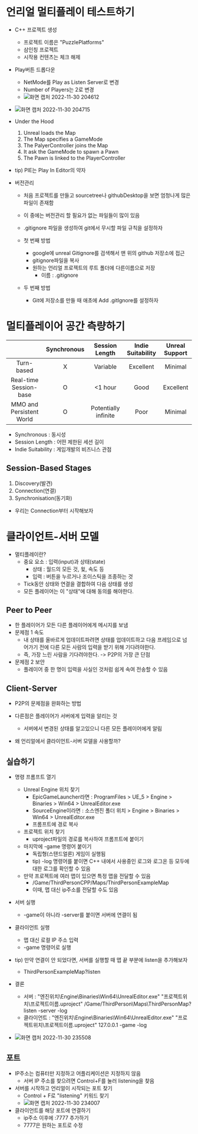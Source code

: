 # 언리얼 멀티플레이 테스트하기
- C++ 프로젝트 생성
    - 프로젝트 이름은 "PuzzlePlatforms"
    - 삼인칭 프로젝트
    - 시작용 컨텐츠는 체크 해제
- Play버튼 드롭다운
    - NetMode를 Play as Listen Server로 변경
    - Number of Players는 2로 변경
    - ![화면 캡처 2022-11-30 204612](https://user-images.githubusercontent.com/11372675/204832876-f3867ae5-b6c8-42d5-b790-d4ec4e8b0cd0.png)
- ![화면 캡처 2022-11-30 204715](https://user-images.githubusercontent.com/11372675/204832933-4e930ecc-ac0c-48f8-8858-8b07bd319ec5.png)
- Under the Hood
    1. Unreal loads the Map
    2. The Map specifies a GameMode
    3. The PalyerController joins the Map
    4. It ask the GameMode to spawn a Pawn
    5. The Pawn is linked to the PlayerController

- tip) PIE는 Play In Editor의 약자

- 버전관리
    - 처음 프로젝트를 만들고 sourcetree나 githubDesktop을 보면 엄청나게 많은 파일이 존재함
    - 이 중에는 버전관리 할 필요가 없는 파일들이 많이 있음
    - .gitignore 파일을 생성하여 git에서 무시할 파일 규칙을 설정하자
        
    - 첫 번째 방법
        - google에 unreal Gitignore를 검색해서 맨 위의 github 저장소에 접근
        - gitignore파일을 복사
        - 원하는 언리얼 프로젝트의 루트 폴더에 다른이름으로 저장
            - 이름 : .gitignore
    - 두 번째 방법
        - Git에 저장소를 만들 때 애초에 Add .gitIgnore를 설정하자

# 멀티플레이어 공간 측량하기
| | Synchronous | Session Length | Indie Suitability | Unreal Support
|:--:|:--:|:--:| :--:| :--: |
|Turn-based|X|Variable| Excellent | Minimal |
|Real-time Session-base |O| <1 hour |  Good | Excellent | 
|MMO and Persistent World |O| Potentially infinite | Poor| Minimal |
- Synchronous : 동시성
- Session Length : 어떤 제한된 세션 길이
- Indie Suitability : 게임개발의 비즈니스 관점

## Session-Based Stages
1. Discovery(발견)
2. Connection(연결)
3. Synchronisation(동기화)
- 우리는 Connection부터 시작해보자

# 클라이언트-서버 모델
- 멀티플레이란?
    - 중요 요소 : 입력(input)과 상태(state)
        - 상태 : 월드의 모든 것, 윛, 속도 등
        - 입력 : 버튼을 누르거나 조이스틱을 조종하는 것
    - Tick동안 상태와 연결을 결합하여 다음 상태를 생성
    - 모든 플레이어는 이 "상태"에 대해 동의를 해야한다.
## Peer to Peer
- 한 플레이어가 모든 다른 플레이어에게 메시지를 보냄
- 문제점 1 속도
    - 내 상태를 올바르게 업데이트파려면 상태를 업데이트하고 다음 프레임으로 넘어가기 전에 다른 모든 사람의 입력을 받기 위해 기다려야한다.
    - 즉, 가장 느린 사람을 기다려야한다. -> P2P의 가장 큰 단점
- 문제점 2 보안
    - 플레이어 중 한 명이 입력을 사실인 것처럼 쉽게 속여 전송할 수 있음

## Client-Server
- P2P의 문제점을 완화하는 방법
- 다른점은 플레이어가 서버에게 입력을 알리는 것
    - 서버에서 변경된 상태를 알고있으니 다른 모든 플레이어에게 알림

- 왜 언리얼에서 클라이언트-서버 모델을 사용할까?

## 실습하기
- 명령 프롬프트 열기
    - Unreal Engine 위치 찾기
        - EpicGameLauncher라면 : ProgramFiles > UE_5 > Engine > Binaries > Win64 > UnrealEditor.exe
        - SourceEngine이라면 : 소스엔진 폴더 위치 > Engine > Binaries > Win64 > UnrealEditor.exe
        - 프롬프트에 경로 복사
    - 프로젝트 위치 찾기
        - uproject파일의 경로를 복사하여 프롬프트에 붙이기
    - 마지막에 -game 명령어 붙이기
        - 독립형(스탠드얼론) 게임이 실행됨
        - tip) -log 명령어를 붙이면 C++ 내에서 사용중인 로그와 로그온 등 모두에 대한 로그를 확인할 수 있음
    - 만약 프로젝트에 여러 맵이 있으면 특정 맵을 전달할 수 있음
        - /Game/ThirdPersonCPP/Maps/ThirdPersonExampleMap
        - 이때, 맵 대신 ip주소를 전달할 수도 있음
- 서버 실행
    - -game이 아니라 -server를 붙이면 서버에 연결이 됨
- 클라이언트 실행
    - 맵 대신 로컬 IP 주소 입력
    - -game 명령어로 실행
- tip) 만약 연결이 안 되었다면, 서버를 실행할 때 맵 끝 부분에 listen을 추가해보자
    - ThirdPersonExampleMap?listen

- 결론
    - 서버 : "엔진위치\Engine\Binaries\Win64\UnrealEditor.exe" "프로젝트위치\프로젝트이름.uproject" /Game/ThirdPerson\Maps\ThirdPersonMap?listen -server -log
    - 클라이언트 : "엔진위치\Engine\Binaries\Win64\UnrealEditor.exe" "프로젝트위치\프로젝트이름.uproject" 127.0.0.1 -game -log

- ![화면 캡처 2022-11-30 235508](https://user-images.githubusercontent.com/11372675/204833538-444a4afe-639b-4d43-afb8-419202f828ec.png)

## 포트
- IP주소는 컴퓨터만 지정하고 어플리케이션은 지정하지 않음
    - 서버 IP 주소를 찾으려면 Control+F를 눌러 listening을 찾음
- 서버를 시작하고 언리얼이 시작되는 포트 찾기
    - Control + F로 "listening" 키워드 찾기
	- ![화면 캡처 2022-11-30 234007](https://user-images.githubusercontent.com/11372675/204833391-d3ae71f3-eb15-4ce7-bec4-e462cffe39f4.png)
- 클라이언트를 해당 포트에 연결하기
    - ip주소 이후에 :7777 추가하기
    - 7777은 원하는 포트로 수정

